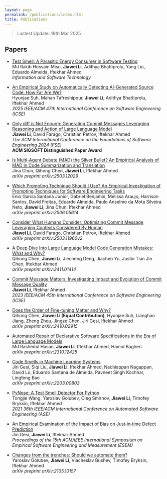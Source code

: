 ```yaml
---
layout: page
permalink: /publications/index.html
title: Publications
---
```


> Lastest Update: 19th Mar 2025&nbsp;

## Papers

- [Test Smell: A Parasitic Energy Consumer in Software Testing](https://arxiv.org/pdf/2310.14548.pdf) <br> Md Rakib Hossain Misu, **Jiawei Li**, Adithya Bhattiprolu, Yang Liu, Eduardo Almeida, Iftekhar Ahmed <br> <i> Information and Software Technology </i>

- [An Empirical Study on Automatically Detecting AI-Generated Source Code: How Far Are We?](https://arxiv.org/pdf/2411.04299) <br> Hyunjae Suh, Mahan Tafreshipour, **Jiawei Li**, Adithya Bhattiprolu, Iftekhar Ahmed <br> <i> 2025 IEEE/ACM 47th International Conference on Software Engineering (ICSE) </i>

- [Only diff is Not Enough: Generating Commit Messages Leveraging Reasoning and Action of Large Language Model](https://dl.acm.org/doi/pdf/10.1145/3643760) <br> **Jiawei Li**, David Farago, Christian Petrov, Iftekhar Ahmed <br> <i> The ACM International Conference on the Foundations of Software Engineering 2024 (FSE) </i> <br> **ACM SIGSOFT Distinguished Paper Award** <br>

- [Is Multi-Agent Debate (MAD) the Silver Bullet? An Empirical Analysis of MAD in Code Summarization and Translation](https://arxiv.org/abs/2503.12029) <br> Jina Chun, Qihong Chen, **Jiawei Li**, Iftekhar Ahmed <br> <i> arXiv preprint arXiv:2503.12029 </i>

- [Which Prompting Technique Should I Use? An Empirical Investigation of Prompting Techniques for Software Engineering Tasks](https://arxiv.org/pdf/2506.05614) <br> Enio Garcia Santana Junior, Gabriel Benjamin, Melissa Araujo, Harrison Santos, David Freitas, Eduardo Almeida, Paulo Anselmo da Mota Silveira Neto, **Jiawei Li**, Jina Chun, Iftekhar Ahmed <br> <i> arXiv preprint arXiv:2506.05614 </i>

- [Consider What Humans Consider: Optimizing Commit Message Leveraging Contexts Considered By Human](https://arxiv.org/abs/2503.11960) <br> **Jiawei Li**, David Farago, Christian Petrov, Iftekhar Ahmed <br> <i> arXiv preprint arXiv:2503.11960v2 </i>

- [A Deep Dive Into Large Language Model Code Generation Mistakes: What and Why?](https://arxiv.org/pdf/2411.01414) <br> Qihong Chen, **Jiawei Li**, Jiecheng Deng, Jiachen Yu, Justin Tian Jin Chen, Iftekhar Ahmed <br> <i> arXiv preprint arXiv:2411.01414 </i>

- [Commit Message Matters: Investigating Impact and Evolution of Commit Message Quality](https://ieeexplore.ieee.org/stamp/stamp.jsp?arnumber=10172825) <br> **Jiawei Li**,  Iftekhar Ahmed <br> <i> 2023 IEEE/ACM 45th International Conference on Software Engineering (ICSE) </i>

- [Does the Order of Fine-tuning Matter and Why?](https://arxiv.org/pdf/2410.02915) <br> Qihong Chen, **Jiawei Li (Equal Contribution)**, Hyunjae Suh, Lianghao Jiang, Zheng Zhou, Jingze Chen, Jiri Gesi, Iftekhar Ahmed <br> <i> arXiv preprint arXiv:2410.02915 </i>

- [Automated Repair of Declarative Software Specifications in the Era of Large Language Models](https://arxiv.org/pdf/2310.12425) <br> Md Rashedul Hasan, **Jiawei Li**, Iftekhar Ahmed, Hamid Bagheri <br> <i> arXiv preprint arXiv:2310.12425 </i>

- [Code Smells in Machine Learning Systems](https://arxiv.org/pdf/2203.00803.pdf) <br> Jiri Gesi, Siqi Liu, **Jiawei Li**, Iftekhar Ahmed, Nachiappan Nagappan, David Lo, Eduardo Santana de Almeida, Pavneet Singh Kochhar, Lingfeng Bao <br> <i> arXiv preprint arXiv:2203.00803 </i>

- [PyNose: A Test Smell Detector For Python](https://ieeexplore.ieee.org/stamp/stamp.jsp?arnumber=9678615) <br> Tongjie Wang, Yaroslav Golubev, Oleg Smirnov, **Jiawei Li**, Timofey Bryksin, Iftekhar Ahmed <br> <i> 2021 36th IEEE/ACM International Conference on Automated Software Engineering (ASE) </i>

- [An Empirical Examination of the Impact of Bias on Just‐in‐time Defect Prediction](https://dl.acm.org/doi/pdf/10.1145/3475716.3475791) <br> Jiri Gesi, **Jiawei Li**, Iftekhar Ahmed <br> <i> Proceedings of the 15th ACM/IEEE International Symposium on Empirical Software Engineering and Measurement (ESEM) </i>

- [Changes from the trenches: Should we automate them?](https://arxiv.org/pdf/2105.10157.pdf) <br> Yaroslav Golubev, **Jiawei Li**, Viacheslav Bushev, Timofey Bryksin, Iftekhar Ahmed <br> <i> arXiv preprint arXiv:2105.10157 </i>
